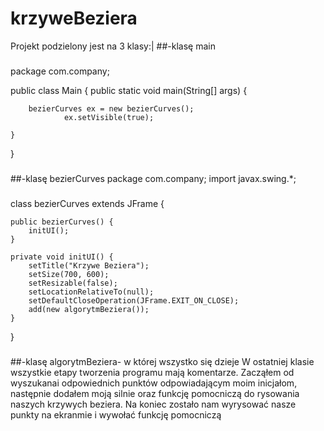 # krzyweBeziera
Projekt podzielony jest na 3 klasy:|
##-klasę main
###
package com.company;

public class Main {
    public static void main(String[] args) {

        bezierCurves ex = new bezierCurves();
                ex.setVisible(true);

    }
}
###
##-klasę bezierCurves
package com.company;
import javax.swing.*;
###
class bezierCurves extends JFrame {

    public bezierCurves() {
        initUI();
    }

    private void initUI() {
        setTitle("Krzywe Beziera");
        setSize(700, 600);
        setResizable(false);
        setLocationRelativeTo(null);
        setDefaultCloseOperation(JFrame.EXIT_ON_CLOSE);
        add(new algorytmBeziera());
    }
}
###
##-klasę algorytmBeziera- w której wszystko się dzieje
W ostatniej klasie wszystkie etapy tworzenia programu mają komentarze. Zacząłem od wyszukanai odpowiednich punktów odpowiadającym moim inicjałom, następnie dodałem moją silnie oraz funkcję pomocniczą do rysowania naszych krzywych beziera. Na koniec zostało nam wyrysować nasze punkty na ekranmie i wywołać funkcję pomocniczą
###
